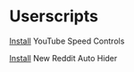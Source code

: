 # Userscripts

[Install](https://raw.githubusercontent.com/selfdigest/scripts/refs/heads/main/youtube-speed-controls.user.js) YouTube Speed Controls

[Install](https://raw.githubusercontent.com/selfdigest/scripts/refs/heads/main/new-reddit-auto-hider.user.js) New Reddit Auto Hider
